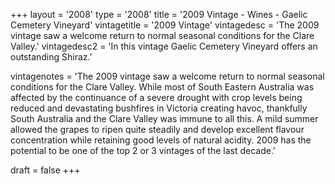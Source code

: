 +++
layout = '2008'
type = '2008'
title = '2009 Vintage - Wines - Gaelic Cemetery Vineyard'
vintagetitle = '2009 Vintage'
vintagedesc = 'The 2009 vintage saw a welcome return to normal seasonal conditions for the Clare Valley.'
vintagedesc2 = 'In this vintage Gaelic Cemetery Vineyard offers an outstanding Shiraz.'


vintagenotes = 'The 2009 vintage saw a welcome return to normal seasonal conditions for the Clare Valley. While most of South Eastern Australia was affected by the continuance of a severe drought with crop levels being reduced and devastating bushfires in Victoria creating havoc, thankfully South Australia and the Clare Valley was immune to all this. A mild summer allowed the grapes to ripen quite steadily and develop excellent flavour concentration while retaining good levels of natural acidity. 2009 has the potential to be one of the top 2 or 3 vintages of the last decade.'

draft = false
+++
